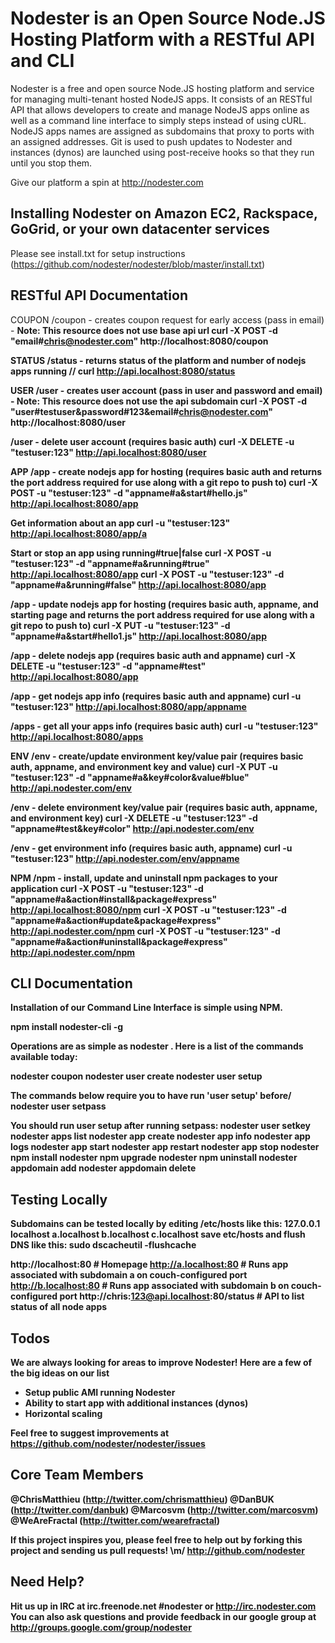 # Nodester is an Open Source Node.JS Hosting Platform with a RESTful API and CLI

Nodester is a free and open source Node.JS hosting platform and service for managing multi-tenant hosted NodeJS apps.  It consists of an RESTful API that allows developers to create and manage NodeJS apps online as well as a command line interface to simply steps instead of using cURL.  NodeJS apps names are assigned as subdomains that proxy to ports with an assigned addresses.  Git is used to push updates to Nodester and instances (dynos) are launched using post-receive hooks so that they run until you stop them.

Give our platform a spin at http://nodester.com

## Installing Nodester on Amazon EC2, Rackspace, GoGrid, or your own datacenter services

Please see install.txt for setup instructions (https://github.com/nodester/nodester/blob/master/install.txt)

## RESTful API Documentation

  COUPON
  /coupon - creates coupon request for early access (pass in email) - <b>Note: This resource does not use base api url
  curl -X POST -d "email#chris@nodester.com" http://localhost:8080/coupon

  STATUS
  /status - returns status of the platform and number of nodejs apps running
  // curl http://api.localhost:8080/status

  USER
  /user - creates user account (pass in user and password and email) - Note: This resource does not use the api subdomain
  curl -X POST -d "user#testuser&password#123&email#chris@nodester.com" http://localhost:8080/user

  /user - delete user account (requires basic auth)
  curl -X DELETE -u "testuser:123" http://api.localhost:8080/user

  APP
  /app - create nodejs app for hosting (requires basic auth and returns the port address required for use along with a git repo to push to)
  curl -X POST -u "testuser:123" -d "appname#a&start#hello.js" http://api.localhost:8080/app

  Get information about an app
  curl -u "testuser:123" http://api.localhost:8080/app/a

  Start or stop an app using running#true|false
  curl -X POST -u "testuser:123" -d "appname#a&running#true" http://api.localhost:8080/app
  curl -X POST -u "testuser:123" -d "appname#a&running#false" http://api.localhost:8080/app

  /app - update nodejs app for hosting (requires basic auth, appname, and starting page and returns the port address required for use along with a git repo to push to)
  curl -X PUT -u "testuser:123" -d "appname#a&start#hello1.js" http://api.localhost:8080/app

  /app - delete nodejs app (requires basic auth and appname)
  curl -X DELETE -u "testuser:123" -d "appname#test" http://api.localhost:8080/app

  /app - get nodejs app info (requires basic auth and appname)
  curl -u "testuser:123" http://api.localhost:8080/app/appname

  /apps - get all your apps info (requires basic auth)
  curl -u "testuser:123" http://api.localhost:8080/apps

  ENV
  /env - create/update environment key/value pair (requires basic auth, appname, and environment key and value)
  curl -X PUT -u "testuser:123" -d "appname#a&key#color&value#blue" http://api.nodester.com/env

  /env - delete environment key/value pair (requires basic auth, appname, and environment key)
  curl -X DELETE -u "testuser:123" -d "appname#test&key#color" http://api.nodester.com/env

  /env - get environment info (requires basic auth, appname)
  curl -u "testuser:123" http://api.nodester.com/env/appname

  NPM
  /npm - install, update and uninstall npm packages to your application
  curl -X POST -u "testuser:123" -d "appname#a&action#install&package#express" http://api.localhost:8080/npm
  curl -X POST -u "testuser:123" -d "appname#a&action#update&package#express" http://api.nodester.com/npm
  curl -X POST -u "testuser:123" -d "appname#a&action#uninstall&package#express" http://api.nodester.com/npm

## CLI Documentation

Installation of our Command Line Interface is simple using NPM.

  npm install nodester-cli -g

Operations are as simple as nodester <command> <param1> <param2>.  Here is a list of the commands available today:

  nodester coupon <email address>
  nodester user create <username> <password> <email address> <file containing ssh public key> <coupon code>
  nodester user setup <username> <password>

  The commands below require you to have run 'user setup' before/
  nodester user setpass <new password>

  You should run user setup after running setpass:
  nodester user setkey <file containing ssh public key>
  nodester apps list
  nodester app create <app-name> <initial js file>
  nodester app info <app-name>
  nodester app logs <app-name>
  nodester app start <app-name>
  nodester app restart <app-name>
  nodester app stop <app-name>
  nodester npm install <app-name> <package name>
  nodester npm upgrade <app-name> <package name>
  nodester npm uninstall <app-name> <package name>
  nodester appdomain add <app-name> <domain-name>
  nodester appdomain delete <app-name> <domain-name>

## Testing Locally

Subdomains can be tested locally by editing /etc/hosts like this:
127.0.0.1	localhost a.localhost b.localhost c.localhost
save etc/hosts and flush DNS like this: sudo dscacheutil -flushcache

  http://localhost:80 # Homepage
  http://a.localhost:80 # Runs app associated with subdomain a on couch-configured port
  http://b.localhost:80 # Runs app associated with subdomain b on couch-configured port
  http://chris:123@api.localhost:80/status # API to list status of all node apps

## Todos

We are always looking for areas to improve Nodester!  Here are a few of the big ideas on our list

* Setup public AMI running Nodester
* Ability to start app with additional instances (dynos)
* Horizontal scaling

Feel free to suggest improvements at https://github.com/nodester/nodester/issues

## Core Team Members

@ChrisMatthieu (http://twitter.com/chrismatthieu)
@DanBUK (http://twitter.com/danbuk)
@Marcosvm (http://twitter.com/marcosvm)
@WeAreFractal (http://twitter.com/wearefractal)

If this project inspires you, please feel free to help out by forking this project and sending us pull requests! \m/
http://github.com/nodester

## Need Help?

Hit us up in IRC at irc.freenode.net #nodester or http://irc.nodester.com
You can also ask questions and provide feedback in our google group at http://groups.google.com/group/nodester


